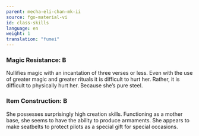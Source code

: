 ```yaml
---
parent: mecha-eli-chan-mk-ii
source: fgo-material-vi
id: class-skills
language: en
weight: 1
translation: "fumei"
---
```


### Magic Resistance: B

Nullifies magic with an incantation of three verses or less.
Even with the use of greater magic and greater rituals it is difficult to hurt her.
Rather, it is difficult to physically hurt her. Because she’s pure steel.

### Item Construction: B

She possesses surprisingly high creation skills.
Functioning as a mother base, she seems to have the ability to produce armaments.
She appears to make seatbelts to protect pilots as a special gift for special occasions.
